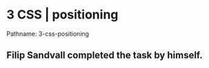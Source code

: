 # 3 CSS | positioning

Pathname: 3-css-positioning


## Filip Sandvall completed the task by himself.

